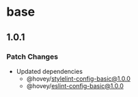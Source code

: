 # base

## 1.0.1

### Patch Changes

- Updated dependencies
  - @hovey/stylelint-config-basic@1.0.0
  - @hovey/eslint-config-basic@1.0.0
